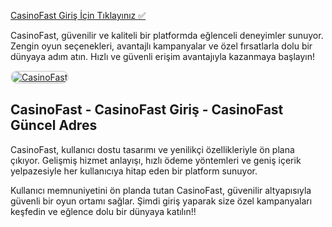 <a href="http://www.redly.vip/3A5tsFl">CasinoFast Giriş İçin Tıklayınız ✅</a>  
<p>CasinoFast, güvenilir ve kaliteli bir platformda eğlenceli deneyimler sunuyor. Zengin oyun seçenekleri, avantajlı kampanyalar ve özel fırsatlarla dolu bir dünyaya adım atın. Hızlı ve güvenli erişim avantajıyla kazanmaya başlayın!</p>  

<a href="http://www.redly.vip/3A5tsFl" title="CasinoFast">
    <img src="https://i.ibb.co/MkY55wf/photo-2025-01-15-16-52-46.jpg" alt="CasinoFast" style="max-width: 100%; border: 2px solid #ddd; border-radius: 10px;">
</a>

<h2>CasinoFast - CasinoFast Giriş - CasinoFast Güncel Adres</h2>
<p>CasinoFast, kullanıcı dostu tasarımı ve yenilikçi özellikleriyle ön plana çıkıyor. Gelişmiş hizmet anlayışı, hızlı ödeme yöntemleri ve geniş içerik yelpazesiyle her kullanıcıya hitap eden bir platform sunuyor.</p>  

<p>Kullanıcı memnuniyetini ön planda tutan CasinoFast, güvenilir altyapısıyla güvenli bir oyun ortamı sağlar. Şimdi giriş yaparak size özel kampanyaları keşfedin ve eğlence dolu bir dünyaya katılın!!</p>
